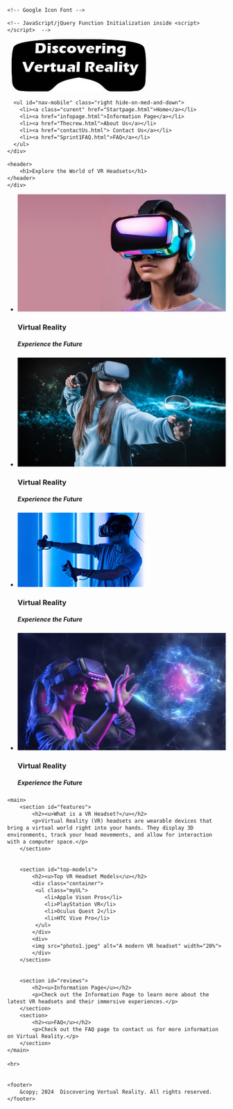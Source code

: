 <!DOCTYPE html>
<html lang="en">
<head>
    <link rel="stylesheet" href="home.css">
    <meta charset="UTF-8">
    <meta http-equiv="X-UA-Compatible" content="IE=edge">
   <meta name="viewport" content="width=device-width, initial-scale=1">

    <!-- Google Icon Font -->
<link href="https://fonts.googleapis.com/icon?family=Material+Icons" rel="stylesheet">
    <!-- jQuery CDN -->
<script
  src="https://code.jquery.com/jquery-3.7.1.min.js"
  integrity="sha256-/JqT3SQfawRcv/BIHPThkBvs0OEvtFFmqPF/lYI/Cxo="
  crossorigin="anonymous"></script>   
    <!-- Materialize CDN here -->
 <link rel="stylesheet" href="https://cdnjs.cloudflare.com/ajax/libs/materialize/1.0.0/css/materialize.min.css">
  
  <style>
      .brand-logo {margin-left: 10px} 
      img.activator {height: 200px}
    </style>
  
 
    <!-- JavaScript/jQuery Function Initialization inside <script> </script>  -->

<script src="https://cdnjs.cloudflare.com/ajax/libs/materialize/1.0.0/js/materialize.min.js"></script>

  <script>
     $(document).ready(function(){
    $('.sidenav').sidenav();
    $('.parallax').parallax();
    $('.slider').slider( {indicators:false, height:600 }  );
  });
      
    </script>
    
     
</head>

<body>
   
   <div class="section z-depth-5"> 
   <nav >
    <div class="nav-wrapper">
     <img src="Discovering%20vertual%20reality.jpg" class="brand-logo left"> 
      
      <ul id="nav-mobile" class="right hide-on-med-and-down">
        <li><a class="curent" href="Startpage.html">Home</a></li>
        <li><a href="infopage.html">Information Page</a></li>
        <li><a href="Thecrew.html">About Us</a></li>
        <li><a href="contactUs.html"> Contact Us</a></li>
        <li><a href="Sprint1FAQ.html">FAQ</a></li>
      </ul>
    </div>
  </nav>
    
    <header>
        <h1>Explore the World of VR Headsets</h1>
    </header>
    </div>


  <!-- Slideshow -->
   <div class="slider z-depth-5">
    <ul class="slides">
      <li>
        <img src="vr-image1.jpg"> 
        <div class="caption center-align">
          <h3>Virtual Reality</h3>
          <h5 class="light grey-text text-lighten-
          <h3">Experience the Future</h5>
        </div>
      </li>
      <li>
        <img src="vr-image2.jpg"> 
        <div class="caption left-align">
          <h3>Virtual Reality</h3>
          <h5 class="light grey-text text-lighten-3">Experience the Future</h5>
        </div>
      </li>
      <li>
        <img src="vr-image3.jpeg"> 
        <div class="caption right-align">
          <h3>Virtual Reality</h3>
          <h5 class="light grey-text text-lighten-3">Experience the Future</h5>
        </div>
      </li>
      <li>
        <img src="vr-image4.jpg"> 
        <div class="caption center-align">
          <h3>Virtual Reality</h3>
          <h5 class="light grey-text text-lighten-3">Experience the Future</h5>
        </div>
      </li>
    </ul>
  </div>
   

    <main>
        <section id="features">
            <h2><u>What is a VR Headset?</u></h2>
            <p>Virtual Reality (VR) headsets are wearable devices that bring a virtual world right into your hands. They display 3D environments, track your head movements, and allow for interaction with a computer space.</p>
        </section>

       
        <section id="top-models">
            <h2><u>Top VR Headset Models</u></h2>
            <div class="container">
             <ul class="myUL">
                <li>Apple Vison Pros</li>
                <li>PlayStation VR</li>
                <li>Oculus Quest 2</li>
                <li>HTC Vive Pro</li>
             </ul>
            </div> 
            <div>
            <img src="photo1.jpeg" alt="A modern VR headset" width="20%">
            </div>
        </section>
        

        <section id="reviews">
            <h2><u>Information Page</u></h2>
            <p>Check out the Information Page to learn more about the latest VR headsets and their immersive experiences.</p>
        </section>
        <section>
            <h2><u>FAQ</u></h2>
            <p>Check out the FAQ page to contact us for more information on Virtual Reality.</p>
        </section>
    </main>
    
    <hr>

   
    <footer>
        &copy; 2024  Discovering Vertual Reality. All rights reserved.
    </footer>
     
</body>

</html>
